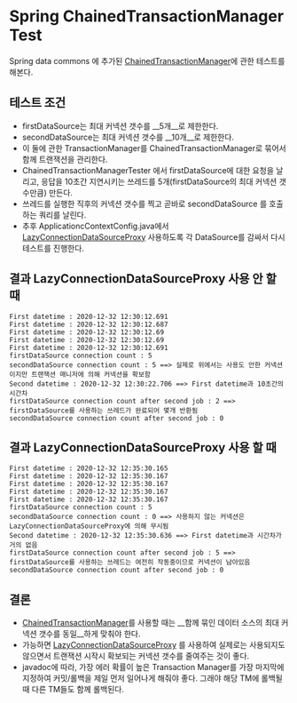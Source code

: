 # Spring ChainedTransactionManager Test

Spring data commons 에 추가된 [ChainedTransactionManager](http://docs.spring.io/spring-data/commons/docs/1.6.2.RELEASE/api/org/springframework/data/transaction/ChainedTransactionManager.html)에 관한 테스트를 해본다.

## 테스트 조건
* firstDataSource는 최대 커넥션 갯수를 __5개__로 제한한다.
* secondDataSource는 최대 커넥션 갯수를 __10개__로 제한한다.
* 이 둘에 관한 TransactionManager를 ChainedTransactionManager로 묶어서 함께 트랜잭션을 관리한다.
* ChainedTransactionManagerTester 에서 firstDataSource에 대한 요청을 날리고, 응답을 10초간 지연시키는 쓰레드를 5개(firstDataSource의 최대 커넥션 갯수만큼) 만든다.
* 쓰레드를 실행한 직후의 커넥션 갯수를 찍고 곧바로 secondDataSource 를 호출하는 쿼리를 날린다.
* 추후 ApplicationcContextConfig.java에서 [LazyConnectionDataSourceProxy](http://docs.spring.io/spring/docs/3.2.9.RELEASE/javadoc-api/org/springframework/jdbc/datasource/LazyConnectionDataSourceProxy.html) 사용하도록 각 DataSource를 감싸서 다시 테스트를 진행한다.

## 결과 LazyConnectionDataSourceProxy 사용 안 할 때
    First datetime : 2020-12-32 12:30:12.691
    First datetime : 2020-12-32 12:30:12.687
    First datetime : 2020-12-32 12:30:12.69
    First datetime : 2020-12-32 12:30:12.69
    First datetime : 2020-12-32 12:30:12.691
    firstDataSource connection count : 5
    secondDataSource connection count : 5 ==> 실제로 위에서는 사용도 안한 커넥션이지만 트랜잭션 매니저에 의해 커넥션을 확보함
    Second datetime : 2020-12-32 12:30:22.706 ==> First datetime과 10초간의 시간차
    firstDataSource connection count after second job : 2 ==> firstDataSource를 사용하는 쓰레드가 완료되어 몇개 반환됨
    secondDataSource connection count after second job : 0

## 결과 LazyConnectionDataSourceProxy 사용 할 때

    First datetime : 2020-12-32 12:35:30.165
    First datetime : 2020-12-32 12:35:30.167
    First datetime : 2020-12-32 12:35:30.167
    First datetime : 2020-12-32 12:35:30.167
    First datetime : 2020-12-32 12:35:30.167
    firstDataSource connection count : 5
    secondDataSource connection count : 0 ==> 사용하지 않는 커넥션은 LazyConnectionDataSourceProxy에 의해 무시됨
    Second datetime : 2020-12-32 12:35:30.636 ==> First datetime과 시간차가 거의 없음
    firstDataSource connection count after second job : 5 ==> firstDataSource를 사용하는 쓰레드는 여전히 작동중이므로 커넥션이 남아있음
    secondDataSource connection count after second job : 0

## 결론
* [ChainedTransactionManager](http://docs.spring.io/spring-data/commons/docs/1.6.2.RELEASE/api/org/springframework/data/transaction/ChainedTransactionManager.html)를
사용할 때는 __함께 묶인 데이터 소스의 최대 커넥션 갯수를 동일__하게 맞춰야 한다.
* 가능하면 [LazyConnectionDataSourceProxy](http://docs.spring.io/spring/docs/3.2.9.RELEASE/javadoc-api/org/springframework/jdbc/datasource/LazyConnectionDataSourceProxy.html) 를 사용하여 실제로는 사용되지도 않으면서 트랜잭션 시작시 확보되는 커넥션 갯수를 줄여주는 것이 좋다.
* javadoc에 따라, 가장 에러 확률이 높은 Transaction Manager를 가장 마지막에 지정하여 커밋/롤백을 제일 먼저 일어나게 해줘야 좋다. 그래야 해당 TM에 롤백될 때 다른 TM들도 함께 롤백된다.
